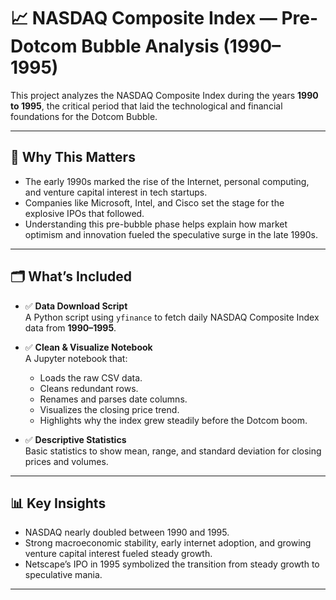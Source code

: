 # 📈 NASDAQ Composite Index — Pre-Dotcom Bubble Analysis (1990–1995)

This project analyzes the NASDAQ Composite Index during the years **1990 to 1995**, the critical period that laid the technological and financial foundations for the Dotcom Bubble.

---

## 📌 **Why This Matters**

- The early 1990s marked the rise of the Internet, personal computing, and venture capital interest in tech startups.
- Companies like Microsoft, Intel, and Cisco set the stage for the explosive IPOs that followed.
- Understanding this pre-bubble phase helps explain how market optimism and innovation fueled the speculative surge in the late 1990s.

---

## 🗂️ **What’s Included**

- ✅ **Data Download Script**  
  A Python script using `yfinance` to fetch daily NASDAQ Composite Index data from **1990–1995**.

- ✅ **Clean & Visualize Notebook**  
  A Jupyter notebook that:
  - Loads the raw CSV data.
  - Cleans redundant rows.
  - Renames and parses date columns.
  - Visualizes the closing price trend.
  - Highlights why the index grew steadily before the Dotcom boom.

- ✅ **Descriptive Statistics**  
  Basic statistics to show mean, range, and standard deviation for closing prices and volumes.

---

## 📊 **Key Insights**

- NASDAQ nearly doubled between 1990 and 1995.
- Strong macroeconomic stability, early internet adoption, and growing venture capital interest fueled steady growth.
- Netscape’s IPO in 1995 symbolized the transition from steady growth to speculative mania.

---
